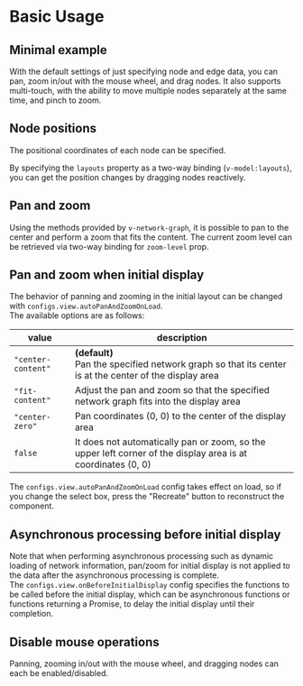# Basic Usage

## Minimal example

With the default settings of just specifying node and edge data,
you can pan, zoom in/out with the mouse wheel, and drag nodes.
It also supports multi-touch, with the ability to move multiple
nodes separately at the same time, and pinch to zoom.

<demo-tabs :demo-height="250">
<template v-slot:demo>
  <BasicMinimal />
</template>
<template v-slot:source>

  <<< @/.vitepress/components/01_basic/Minimal.vue

</template>
</demo-tabs>

## Node positions

The positional coordinates of each node can be specified.

<demo-tabs :demo-height="250">
<template v-slot:demo>
  <SetLayouts />
</template>
<template v-slot:source>

  <<< @/.vitepress/components/01_basic/SetLayouts.vue{13-20,27}

</template>
</demo-tabs>

By specifying the `layouts` property as a two-way binding (`v-model:layouts`),
you can get the position changes by dragging nodes reactively.

<demo-tabs message="When you drag a node, the new position will be reflected in the layouts prop.">
<template v-slot:demo>
  <SetLayoutsReactive />
</template>
<template v-slot:source>

  <<< @/.vitepress/components/01_basic/SetLayoutsReactive.vue{15-22,30}

</template>
</demo-tabs>

## Pan and zoom

Using the methods provided by `v-network-graph`, it is possible to pan
to the center and perform a zoom that fits the content.
The current zoom level can be retrieved via two-way binding for
`zoom-level` prop.

<demo-tabs :demo-height="250">
<template v-slot:demo>
  <PanZoom />
</template>
<template v-slot:source>

  <<< @/.vitepress/components/01_basic/PanZoom.vue

</template>
</demo-tabs>


## Pan and zoom when initial display

The behavior of panning and zooming in the initial layout can be changed with `configs.view.autoPanAndZoomOnLoad`.  
The available options are as follows:

<div class="reference-table">

|value|description|
|-----|-----------|
|`"center-content"`|**(default)**<br>Pan the specified network graph so that its center is at the center of the display area|
|`"fit-content"`|Adjust the pan and zoom so that the specified network graph fits into the display area|
|`"center-zero"`|Pan coordinates (0, 0) to the center of the display area|
|`false`|It does not automatically pan or zoom, so the upper left corner of the display area is at coordinates (0, 0)|

</div>

The `configs.view.autoPanAndZoomOnLoad` config takes effect on load,
so if you change the select box, press the "Recreate" button to reconstruct
the component.

<demo-tabs :demo-height="250">
<template v-slot:demo>
  <InitialDisplay />
</template>
<template v-slot:source>

  <<< @/.vitepress/components/01_basic/InitialDisplay.vue

</template>
</demo-tabs>


## Asynchronous processing before initial display

Note that when performing asynchronous processing such as dynamic loading
of network information, pan/zoom for initial display is not applied to
the data after the asynchronous processing is complete.  
The `configs.view.onBeforeInitialDisplay` config specifies the functions
to be called before the initial display, which can be asynchronous
functions or functions returning a Promise, to delay the initial display
until their completion.

<demo-tabs :demo-height="250" hint="The asynchronous processing is performed for 1 seconds when loading">
<template v-slot:demo>
  <InitialDisplayAsync />
</template>
<template v-slot:source>

  <<< @/.vitepress/components/01_basic/InitialDisplayAsync.vue{50-53}

</template>
</demo-tabs>


## Disable mouse operations

Panning, zooming in/out with the mouse wheel, and dragging nodes can
each be enabled/disabled.

<demo-tabs :demo-height="250">
<template v-slot:demo>
  <DisablePanZoom />
</template>
<template v-slot:source>

  <<< @/.vitepress/components/01_basic/DisablePanZoom.vue{28-36}

</template>
</demo-tabs>


<script setup>
import BasicMinimal from '../.vitepress/components/01_basic/Minimal.vue'
import SetLayouts from '../.vitepress/components/01_basic/SetLayouts.vue'
import SetLayoutsReactive from '../.vitepress/components/01_basic/SetLayoutsReactive.vue'
import PanZoom from '../.vitepress/components/01_basic/PanZoom.vue'
import InitialDisplay from '../.vitepress/components/01_basic/InitialDisplay.vue'
import InitialDisplayAsync from '../.vitepress/components/01_basic/InitialDisplayAsync.vue'
import DisablePanZoom from '../.vitepress/components/01_basic/DisablePanZoom.vue'
</script>


